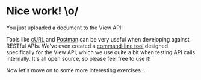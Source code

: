# Nice work! \o/

You just uploaded a document to the View API!

Tools like [cURL](http://curl.haxx.se/) and [Postman](http://www.getpostman.com/) can be very useful when developing against RESTful APIs. We've even created a [command-line tool](https://www.npmjs.org/package/box-view-cli) designed specifically for the View API, which we use quite a bit when testing API calls internally. It's all open source, so please feel free to use it!

Now let's move on to some more interesting exercises...

